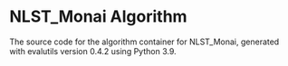 # NLST_Monai Algorithm

The source code for the algorithm container for
NLST_Monai, generated with
evalutils version 0.4.2
using Python 3.9.
